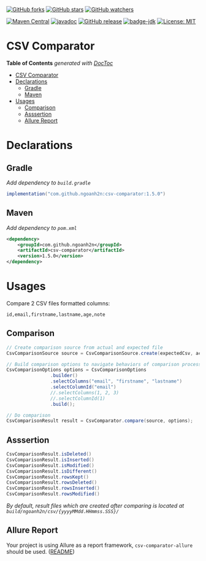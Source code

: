 [![GitHub forks](https://img.shields.io/github/forks/ngoanh2n/csv-comparator.svg?style=social&label=Fork&maxAge=2592000)](https://github.com/ngoanh2n/csv-comparator/network/members/)
[![GitHub stars](https://img.shields.io/github/stars/ngoanh2n/csv-comparator.svg?style=social&label=Star&maxAge=2592000)](https://github.com/ngoanh2n/csv-comparator/stargazers/)
[![GitHub watchers](https://img.shields.io/github/watchers/ngoanh2n/csv-comparator.svg?style=social&label=Watch&maxAge=2592000)](https://github.com/ngoanh2n/csv-comparator/watchers/)

[![Maven Central](https://maven-badges.herokuapp.com/maven-central/com.github.ngoanh2n/csv-comparator/badge.svg)](https://maven-badges.herokuapp.com/maven-central/com.github.ngoanh2n/csv-comparator)
[![javadoc](https://javadoc.io/badge2/com.github.ngoanh2n/csv-comparator/javadoc.svg)](https://javadoc.io/doc/com.github.ngoanh2n/csv-comparator)
[![GitHub release](https://img.shields.io/github/release/ngoanh2n/csv-comparator.svg)](https://github.com/ngoanh2n/csv-comparator/releases/)
[![badge-jdk](https://img.shields.io/badge/jdk-8-blue.svg)](http://www.oracle.com/technetwork/java/javase/downloads/index.html)
[![License: MIT](https://img.shields.io/badge/License-MIT-blueviolet.svg)](https://opensource.org/licenses/MIT)

# CSV Comparator

<!-- START doctoc generated TOC please keep comment here to allow auto update -->
<!-- DON'T EDIT THIS SECTION, INSTEAD RE-RUN doctoc TO UPDATE -->
**Table of Contents**  *generated with [DocToc](https://github.com/thlorenz/doctoc)*

- [CSV Comparator](#csv-comparator)
- [Declarations](#declarations)
  - [Gradle](#gradle)
  - [Maven](#maven)
- [Usages](#usages)
  - [Comparison](#comparison)
  - [Asssertion](#asssertion)
  - [Allure Report](#allure-report)

<!-- END doctoc generated TOC please keep comment here to allow auto update -->

# Declarations
## Gradle
_Add dependency to `build.gradle`_
```gradle
implementation("com.github.ngoanh2n:csv-comparator:1.5.0")
```

## Maven
_Add dependency to `pom.xml`_
```xml
<dependency>
    <groupId>com.github.ngoanh2n</groupId>
    <artifactId>csv-comparator</artifactId>
    <version>1.5.0</version>
</dependency>
```

# Usages
Compare 2 CSV files formatted columns:
```
id,email,firstname,lastname,age,note
```

## Comparison
```java
// Create comparison source from actual and expected file
CsvComparisonSource source = CsvComparisonSource.create(expectedCsv, actualCsv);

// Build comparison options to navigate behaviors of comparison process
CsvComparisonOptions options = CsvComparisonOptions
                .builder()
                .selectColumns("email", "firstname", "lastname")
                .selectColumnId("email")
                //.selectColumns(1, 2, 3)
                //.selectColumnId(1)
                .build();

// Do comparison
CsvComparisonResult result = CsvComparator.compare(source, options);
```

## Asssertion
```java
CsvComparisonResult.isDeleted()
CsvComparisonResult.isInserted()
CsvComparisonResult.isModified()
CsvComparisonResult.isDifferent()
CsvComparisonResult.rowsKept()
CsvComparisonResult.rowsDeleted()
CsvComparisonResult.rowsInserted()
CsvComparisonResult.rowsModified()
```

_By default, result files which are created after comparing is located at `build/ngoanh2n/csv/{yyyyMMdd.HHmmss.SSS}/`_

## Allure Report
Your project is using Allure as a report framework, `csv-comparator-allure` should be used. ([README](csv-comparator-allure))
